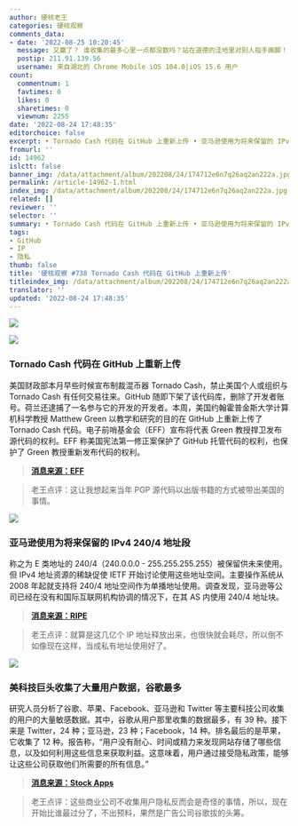 ```yaml
---
author: 硬核老王
categories: 硬核观察
comments_data:
- date: '2022-08-25 10:20:45'
  message: 又赢了？ 谁收集的最多心里一点都没数吗？站在道德的洼地里对别人指手画脚！
  postip: 211.91.139.56
  username: 来自湖北的 Chrome Mobile iOS 104.0|iOS 15.6 用户
count:
  commentnum: 1
  favtimes: 0
  likes: 0
  sharetimes: 0
  viewnum: 2255
date: '2022-08-24 17:48:35'
editorchoice: false
excerpt: • Tornado Cash 代码在 GitHub 上重新上传 • 亚马逊使用为将来保留的 IPv4 240/4 地址段 • 美科技巨头收集了大量用户数据，谷歌最多
fromurl: ''
id: 14962
islctt: false
banner_img: /data/attachment/album/202208/24/174712e6n7q26aq2an222a.jpg
permalink: /article-14962-1.html
index_img: /data/attachment/album/202208/24/174712e6n7q26aq2an222a.jpg
related: []
reviewer: ''
selector: ''
summary: • Tornado Cash 代码在 GitHub 上重新上传 • 亚马逊使用为将来保留的 IPv4 240/4 地址段 • 美科技巨头收集了大量用户数据，谷歌最多
tags:
- GitHub
- IP
- 隐私
thumb: false
title: '硬核观察 #738 Tornado Cash 代码在 GitHub 上重新上传'
titleindex_img: /data/attachment/album/202208/24/174712e6n7q26aq2an222a.jpg
translator: ''
updated: '2022-08-24 17:48:35'
---
```


![](/data/attachment/album/202208/24/174712e6n7q26aq2an222a.jpg)


![](/data/attachment/album/202208/24/174723fcg1vm8l8zst1qm8.jpg)


### Tornado Cash 代码在 GitHub 上重新上传


美国财政部本月早些时候宣布制裁混币器 Tornado Cash，禁止美国个人或组织与 Tornado Cash 有任何交易往来。GitHub 随即下架了该代码库，删除了开发者账号。荷兰还逮捕了一名参与它的开发的开发者。本周，美国约翰霍普金斯大学计算机科学教授 Matthew Green 以教学和研究的目的在 GitHub 上重新上传了 Tornado Cash 代码。电子前哨基金会（EFF）宣布将代表 Green 教授捍卫发布源代码的权利。EFF 称美国宪法第一修正案保护了 GitHub 托管代码的权利，也保护了 Green 教授重新发布代码的权利。



> 
> **[消息来源：EFF](https://www.eff.org/deeplinks/2022/08/code-speech-and-tornado-cash-mixer)**
> 
> 
> 



> 
> 老王点评：这让我想起来当年 PGP 源代码以出版书籍的方式被带出美国的事情。
> 
> 
> 


![](/data/attachment/album/202208/24/174737fv5wyv6p31wphvth.jpg)


### 亚马逊使用为将来保留的 IPv4 240/4 地址段


称之为 E 类地址的 240/4（240.0.0.0 - 255.255.255.255）被保留供未来使用。但 IPv4 地址资源的稀缺促使 IETF 开始讨论使用这些地址空间。主要操作系统从 2008 年起就支持将 240/4 地址空间作为单播地址使用。调查发现，亚马逊等公司已经在没有和国际互联网机构协调的情况下，在其 AS 内使用 240/4 地址块。



> 
> **[消息来源：RIPE](https://labs.ripe.net/author/qasim-lone/2404-as-seen-by-ripe-atlas/)**
> 
> 
> 



> 
> 老王点评：就算是这几亿个 IP 地址释放出来，也很快就会耗尽，所以倒不如像现在这样，当成私有地址使用好了。
> 
> 
> 


![](/data/attachment/album/202208/24/174811cpb6rz7cee0wpqyp.jpg)


### 美科技巨头收集了大量用户数据，谷歌最多


研究人员分析了谷歌、苹果、Facebook、亚马逊和 Twitter 等主要科技公司收集的用户的大量敏感数据。其中，谷歌从用户那里收集的数据最多，有 39 种。接下来是 Twitter，24 种；亚马逊，23 种；Facebook，14 种。排名最后的是苹果，它收集了 12 种。报告称，“用户没有耐心、时间或精力来发现网站存储了哪些信息，以及如何利用这些信息来获取利益。这意味着，用户通过接受隐私政策，能够让这些公司获取他们所需要的所有信息。”



> 
> **[消息来源：Stock Apps](https://stockapps.com/blog/google-tracks-39-types-of-private-data-the-highest-among-big-tech-companies/)**
> 
> 
> 



> 
> 老王点评：这些商业公司不收集用户隐私反而会是奇怪的事情，所以，现在开始比谁最过分了，不出预料，果然是广告公司谷歌拔的头筹。
> 
> 
>